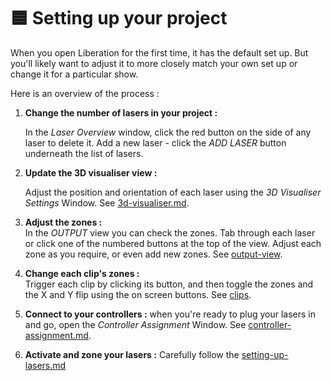 # 🟦 Setting up your project

When you open Liberation for the first time, it has the default set up. But you'll likely want to adjust it to more closely match your own set up or change it for a particular show.&#x20;

Here is an overview of the process :

1.  **Change the number of lasers in your project :**&#x20;

    In the _Laser Overview_ window, click the red button on the side of any laser to delete it. Add a new laser - click the _ADD LASER_ button underneath the list of lasers.&#x20;
2.  **Update the 3D visualiser view :**&#x20;

    Adjust the position and orientation of each laser using the _3D Visualiser Settings_ Window. See [3d-visualiser.md](3d-visualiser.md "mention").&#x20;
3. **Adjust the zones :** \
   In the _OUTPUT_ view you can check the zones. Tab through each laser or click one of the numbered buttons at the top of the view. Adjust each zone as you require, or even add new zones. See [output-view](../output-view/ "mention").
4. **Change each clip's zones :** \
   Trigger each clip by clicking its button, and then toggle the zones and the X and Y flip using the on screen buttons. See [clips](../clips/ "mention").
5. **Connect to your controllers :** when you're ready to plug your lasers in and go, open the _Controller Assignment_ Window. See [controller-assignment.md](controller-assignment.md "mention").&#x20;
6. **Activate and zone your lasers :** Carefully follow the [setting-up-lasers.md](setting-up-lasers.md "mention")

